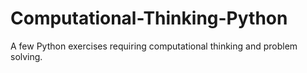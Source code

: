 # Computational-Thinking-Python
A few Python exercises requiring computational thinking and problem solving.
